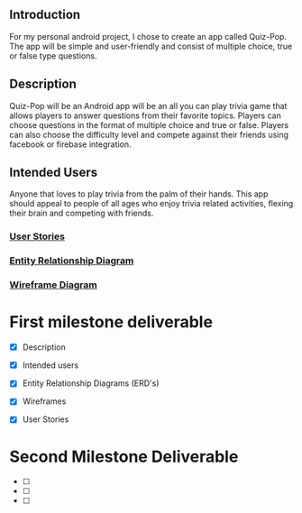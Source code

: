 ## Introduction 
For my personal android project, I chose to create an app called Quiz-Pop. The app will be 
simple and user-friendly and consist of multiple choice, true or false type questions. 


## Description 
Quiz-Pop will be an Android app will be an all you can play trivia game that 
allows players to answer questions from their favorite topics. 
Players can choose questions in the format of multiple choice and true or false. 
Players can also choose the difficulty level and compete against their 
friends using facebook or firebase integration. 

## Intended Users 
Anyone that loves to play trivia from the palm of their hands. 
This app should appeal to people of all ages who enjoy trivia related activities, 
flexing their brain and competing with friends. 

### [User Stories](docs/user-stories.md)

### [Entity Relationship Diagram](docs/erd.md)

### [Wireframe Diagram](docs/wireframe.md)


# First milestone deliverable 

+ [x] Description 

+ [x] Intended users

+ [x] Entity Relationship Diagrams (ERD's) 

+ [x] Wireframes

+ [x] User Stories 

# Second Milestone Deliverable 

+ [ ]

+ [ ]

+ [ ]






